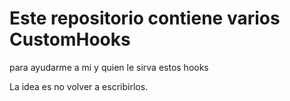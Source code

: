 # Este repositorio contiene varios CustomHooks 

para ayudarme a mi y quien le sirva estos hooks

La idea es no volver a escribirlos.